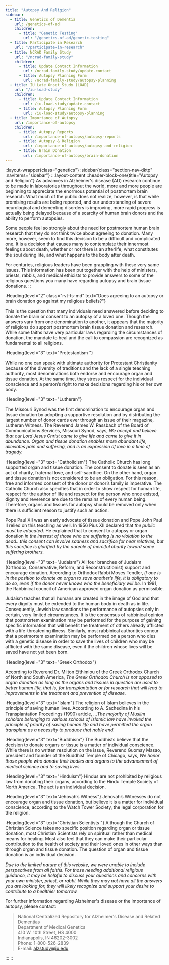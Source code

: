 ```yaml
---
title: "Autopsy And Religion"
sidebar:
  - title: Genetics of Dementia
    url: /genetics-of-ad
    children:
      - title: "Genetic Testing"
        url: "/genetics-of-ad/genetic-testing"
  - title: Participate in Research
    url: "/participate-in-research"
  - title: NCRAD Family Study
    url: "/ncrad-family-study"
    children:
      - title: Update Contact Information
        url: /ncrad-family-study/update-contact
      - title: Autopsy Planning Form
        url: /ncrad-family-study/autopsy-planning
  - title: IU Late Onset Study (LOAD)
    url: "/iu-load-study"
    children:
      - title: Update Contact Information
        url: /iu-load-study/update-contact
      - title: Autopsy Planning Form
        url: /iu-load-study/autopsy-planning
  - title: Importance of Autopsy
    url: /importance-of-autopsy
    children:
      - title: Autopsy Reports
        url: /importance-of-autopsy/autopsy-reports
      - title: Autopsy & Religion
        url: /importance-of-autopsy/autopsy-and-religion
      - title: Brain Donation
        url: /importance-of-autopsy/brain-donation
---
```


::layout-wrapper{class="genetics"}
:sidebar{class="section-nav-dktp" :navItems="sidebar"}
:::layout-content
::header-block-one{title="Autopsy and Religion"}
As advances in Alzheimer's disease (AD) research continue to be made in laboratories throughout the world, more and more people are beginning to appreciate the enormous potential of postmortem brain research. What much of the public does not realize, however, is that while promising results are being reported, and our understanding of severe neurological and dementing disorders is improving, more rapid progress is actually being delayed because of a scarcity of human brain donors and the ability to perform autopsies.

Some people feel so strongly about the need for postmortem human brain research that they do not think twice about agreeing to donation. Many more, however, seem to find this decision to be a difficult and complicated one. It is a decision that causes many to contemplate their innermost feelings about death, whether or not there is an afterlife, what constitutes the soul during life, and what happens to the body after death.

For centuries, religious leaders have been grappling with these very same issues. This information has been put together with the help of ministers, priests, rabbis, and medical ethicists to provide answers to some of the religious questions you many have regarding autopsy and brain tissue donations.
::

:Heading{level="2" class="rvt-ts-md" text="Does agreeing to an autopsy or brain donation go against my religious beliefs?"}

This is the question that many individuals need answered before deciding to donate the brain or consent to an autopsy of a loved one. Though the answers vary from one denomination to another, it appears that the majority of religions do support postmortem brain tissue donation and research. While some faiths have very particular laws regarding the circumstances of donation, the mandate to heal and the call to compassion are recognized as fundamental to all religions.

:Heading{level="3" text="Protestantism "}

While no one can speak with ultimate authority for Protestant Christianity because of the diversity of traditions and the lack of a single teaching authority, most denominations both endorse and encourage organ and tissue donation. At the same time, they stress respect for the individual conscience and a person’s right to make decisions regarding his or her own body.

:Heading{level="3" text="Lutheran"}

The Missouri Synod was the first denomination to encourage organ and tissue donation by adopting a supportive resolution and by distributing the largest number of donor cards ever through an issue of their magazine, Lutheran Witness. The Reverend James W. Rassbach of the Board of Communications Services, Missouri Synod, says, _We accept and believe that our Lord Jesus Christ came to give life and came to give it in abundance. Organ and tissue donation enables more abundant life, alleviates pain and suffering, and is an expression of love in a time of tragedy._

:Heading{level="3" text="Catholicism"}
The Catholic Church has long supported organ and tissue donation. The consent to donate is seen as an act of charity, fraternal love, and self-sacrifice. On the other hand, organ and tissue donation is not considered to be an obligation. For this reason, free and informed consent of the donor or donor’s family is imperative. The Catholic Church also specifies that in order to show respect for human life, respect for the author of life and respect for the person who once existed, dignity and reverence are due to the remains of every human being. Therefore, organs and tissues for autopsy should be removed only when there is sufficient reason to justify such an action.

Pope Paul XII was an early advocate of tissue donation and Pope John Paul II relied on this teaching as well. In 1956 Pius XII declared that _the public must be educated._ He explained that to consent to autopsy or organ donation _in the interest of those who are suffering is no violation to the dead…this consent can involve sadness and sacrifice for near relatives, but this sacrifice is glorified by the aureole of merciful charity toward some suffering brothers._

:Heading{level="3" text="Judaism"}
All four branches of Judaism (Orthodox, Conservative, Reform, and Reconstructionist) support and encourage donation. According to Orthodox Rabbi Moses Tendler, _If one is in the position to donate an organ to save another’s life, it is obligatory to do so, even if the donor never knows who the beneficiary will be._ In 1991, the Rabbinical council of American approved organ donation as permissible.

Judaism teaches that all humans are created in the image of God and that every dignity must be extended to the human body in death as in life. Consequently, Jewish law sanctions the performance of autopsies only in certain, very limited circumstances. It is the consensus of rabbinical opinion that postmortem examination may be performed for the purpose of gaining specific information that will benefit the treatment of others already afflicted with a life-threatening illness. Similarly, most rabbinical authorities concur that a postmortem examination may be performed on a person who dies with a genetic disease in order to save the lives of children who may be afflicted with the same disease, even if the children whose lives will be saved have not yet been born.

:Heading{level="3" text="Greek Orthodox"}

According to Reverend Dr. Milton Efthimiou of the Greek Orthodox Church of North and South America, _The Greek Orthodox Church is not opposed to organ donation as long as the organs and tissues in question are used to better human life, that is, for transplantation or for research that will lead to improvements in the treatment and prevention of disease._

:Heading{level="3" text="Islam"}
The religion of Islam believes in the principle of saving human lives. According to A. Sachedina in his Transplantation Procedings (1990) article, _…The majority of Muslim scholars belonging to various schools of Islamic law have invoked the principle of priority of saving human life and have permitted the organ transplant as a necessity to produce that noble end._

:Heading{level="3" text="Buddhism"}
The Buddhists believe that the decision to donate organs or tissue is a matter of individual conscience. While there is no written resolution on the issue, Reverend Guomay Masao, president and founder of the Buddhist Temple of Chicago, says, _We honor those people who donate their bodies and organs to the advancement of medical science and to saving lives._

:Heading{level="3" text="Hinduism"}
Hindus are not prohibited by religious law from donating their organs, according to the Hindu Temple Society of North America. The act is an individual decision.

:Heading{level="3" text="Jehovah’s Witness"}
Jehovah’s Witnesses do not encourage organ and tissue donation, but believe it is a matter for individual conscience, according to the Watch Tower Society, the legal corporation for the religion.

:Heading{level="3" text="Christian Scientists "}
Although the Church of Christian Science takes no specific position regarding organ or tissue donation, most Christian Scientists rely on spiritual rather than medical means for healing. Most also feel that they can make their particular contribution to the health of society and their loved ones in other ways than through organ and tissue donation. The question of organ and tissue donation is an individual decision.

_Due to the limited nature of this website, we were unable to include perspectives from all faiths. For those needing additional religious guidance, it may be helpful to discuss your questions and concerns with your own minister, priest, or rabbi. While they may not have all the answers you are looking for, they will likely recognize and support your desire to contribute to a healthier tomorrow._

For further information regarding Alzheimer's disease or the importance of autopsy, please contact:

> National Centralized Repository for Alzheimer's Disease and Related Dementias  
> Department of Medical Genetics  
> 410 W. 10th Street, HS 4000  
> Indianapolis, IN 46202-3002  
> Phone: 1-800-526-2839  
> E-mail: <a href = "mailto:alzstudy@iu.edu">alzstudy@iu.edu</a>

:::
::
